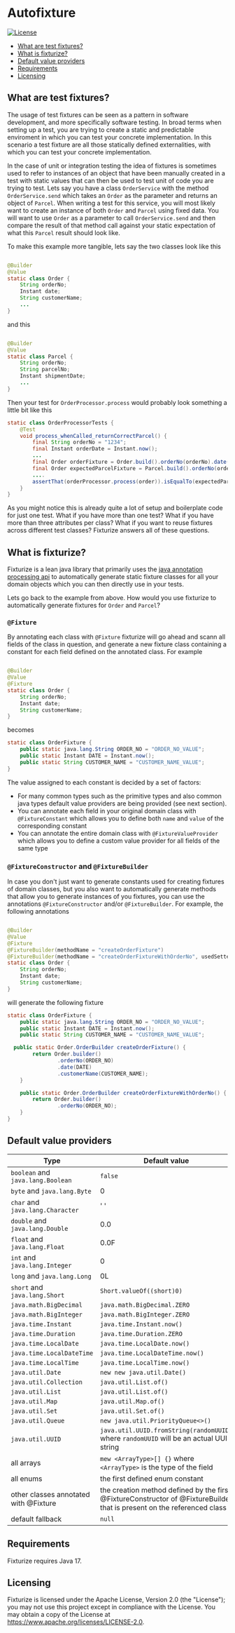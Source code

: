 # Autofixture

[![License](https://img.shields.io/badge/License-Apache%202.0-yellowgreen.svg)](https://github.com/floydkretschmar/autofixture/blob/master/LICENSE.txt)

* [What are test fixtures?](#what-are-test-fixtures)
* [What is fixturize?](#what-is-fixturize)
* [Default value providers](#default-value-providers)
* [Requirements](#requirements)
* [Licensing](#licensing)

## What are test fixtures?

The usage of test fixtures can be seen as a pattern in software development, and more specifically software testing. In
broad terms when setting up a test, you are trying to create a static and predictable enviroment in which you can test
your
concrete implementation. In this scenario a test fixture are all those statically defined externalities, with which you
can
test your concrete implementation.

In the case of unit or integration testing the idea of fixtures is sometimes used to refer to instances of an object
that
have been manually created in a test with static values that can then be used to test unit of code you are trying to
test.
Lets say you have a class `OrderService` with the method `OrderService.send` which takes an `Order` as the parameter and
returns an object of `Parcel`. When writing a test for this service, you will most likely want to create an instance of
both
`Order` and `Parcel` using fixed data. You will want to use `Order` as a parameter to call `OrderService.send` and then
compare the result of that method call against your static expectation of what this `Parcel` result should look like.

To make this example more tangible, lets say the two classes look like this

```java

@Builder
@Value
static class Order {
    String orderNo;
    Instant date;
    String customerName;
    ...
}
```

and this

```java

@Builder
@Value
static class Parcel {
    String orderNo;
    String parcelNo;
    Instant shipmentDate;
    ...
}
```

Then your test for `OrderProcessor.process` would probably look something a little bit like this

```java
static class OrderProcessorTests {
    @Test
    void process_whenCalled_returnCorrectParcel() {
        final String orderNo = "1234";
        final Instant orderDate = Instant.now();
        ...
        final Order orderFixture = Order.build().orderNo(orderNo).date(orderDate).customerName(...).build();
        final Order expectedParcelFixture = Parcel.build().orderNo(orderNo).parcelNo(...).shipmentDate(...).build();
        ....
        assertThat(orderProcessor.process(order)).isEqualTo(expectedParcelFixture);
    }
}
```

As you might notice this is already quite a lot of setup and boilerplate code for just one test. What if you have more
than one test? What if you have more than three attributes per class? What if you want to reuse fixtures across
different
test classes? Fixturize answers all of these questions.

## What is fixturize?

Fixturize is a lean java library that primarily uses
the [java annotation processing api](https://docs.oracle.com/javase/8/docs/api/javax/annotation/processing/package-summary.html)
to automatically generate static fixture classes for all your domain objects which you can then directly use in your
tests.

Lets go back to the example from above. How would you use fixturize to automatically generate fixtures for `Order`
and `Parcel`?

### `@Fixture`

By annotating each class with `@Fixture` fixturize will go ahead and scann all fields of the class in question, and
generate
a new fixture class containing a constant for each field defined on the annotated class. For example

```java

@Builder
@Value
@Fixture
static class Order {
    String orderNo;
    Instant date;
    String customerName;
}
```

becomes

```java
static class OrderFixture {
    public static java.lang.String ORDER_NO = "ORDER_NO_VALUE";
    public static Instant DATE = Instant.now();
    public static String CUSTOMER_NAME = "CUSTOMER_NAME_VALUE";
}
```

The value assigned to each constant is decided by a set of factors:

- For many common types such as the primitive types and also common java types default value providers are being
  provided
  (see next section).
- You can annotate each field in your original domain class with `@FixtureConstant` which allows you to define
  both `name`
  and `value` of the corresponding constant
- You can annotate the entire domain class with `@FixtureValueProvider` which allows you to define a custom value
  provider
  for all fields of the same type

### `@FixtureConstructor` and `@FixtureBuilder`

In case you don't just want to generate constants used for creating fixtures of domain classes, but you also want to
automatically
generate methods that allow you to generate instances of you fixtures, you can use the annotations `@FixtureConstructor`
and/or `@FixtureBuilder`. For example, the following annotations

```java

@Builder
@Value
@Fixture
@FixtureBuilder(methodName = "createOrderFixture")
@FixtureBuilder(methodName = "createOrderFixtureWithOrderNo", usedSetter = {"orderNo"})
static class Order {
    String orderNo;
    Instant date;
    String customerName;
}
```

will generate the following fixture

```java
static class OrderFixture {
    public static java.lang.String ORDER_NO = "ORDER_NO_VALUE";
    public static Instant DATE = Instant.now();
    public static String CUSTOMER_NAME = "CUSTOMER_NAME_VALUE";

  public static Order.OrderBuilder createOrderFixture() {
        return Order.builder()
                .orderNo(ORDER_NO)
                .date(DATE)
                .customerName(CUSTOMER_NAME);
    }

    public static Order.OrderBuilder createOrderFixtureWithOrderNo() {
        return Order.builder()
                .orderNo(ORDER_NO);
    }
}
```

## Default value providers

| Type                                  | Default value                                                                                                           |
|---------------------------------------|-------------------------------------------------------------------------------------------------------------------------|
| `boolean` and `java.lang.Boolean`     | `false`                                                                                                                 |
| `byte` and `java.lang.Byte`           | 0                                                                                                                       |
| `char` and `java.lang.Character`      | ' '                                                                                                                     |
| `double` and `java.lang.Double`       | 0.0                                                                                                                     |
| `float` and `java.lang.Float`         | 0.0F                                                                                                                    |
| `int` and `java.lang.Integer`         | 0                                                                                                                       |
| `long` and `java.lang.Long`           | 0L                                                                                                                      |
| `short` and `java.lang.Short`         | `Short.valueOf((short)0)`                                                                                               |
| `java.math.BigDecimal`                | `java.math.BigDecimal.ZERO`                                                                                             |
| `java.math.BigInteger`                | `java.math.BigInteger.ZERO`                                                                                             |
| `java.time.Instant`                   | `java.time.Instant.now()`                                                                                               |
| `java.time.Duration`                  | `java.time.Duration.ZERO`                                                                                               |
| `java.time.LocalDate`                 | `java.time.LocalDate.now()`                                                                                             |
| `java.time.LocalDateTime`             | `java.time.LocalDateTime.now()`                                                                                         |
| `java.time.LocalTime`                 | `java.time.LocalTime.now()`                                                                                             |
| `java.util.Date`                      | `new new java.util.Date()`                                                                                              |
| `java.util.Collection`                | `java.util.List.of()`                                                                                                   |
| `java.util.List`                      | `java.util.List.of()`                                                                                                   |
| `java.util.Map`                       | `java.util.Map.of()`                                                                                                    |
| `java.util.Set`                       | `java.util.Set.of()`                                                                                                    |
| `java.util.Queue`                     | `new java.util.PriorityQueue<>()`                                                                                       |
| `java.util.UUID`                      | `java.util.UUID.fromString(randomUUID)` where `randomUUID` will be an actual UUID string                                |
| all arrays                            | `mew <ArrayType>[] {}` where `<ArrayType>` is the type of the field                                                     |
| all enums                             | the first defined enum constant                                                                                         |
| other classes annotated with @Fixture | the creation method defined by the first @FixtureConstructor of @FixtureBuilder that is present on the referenced class |
| default fallback                      | `null`                                                                                                                  |

## Requirements

Fixturize requires Java 17.

## Licensing

Fixturize is licensed under the Apache License, Version 2.0 (the "License"); you may not use this project except in
compliance with the License. You may obtain a copy of the License at https://www.apache.org/licenses/LICENSE-2.0.
